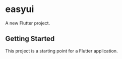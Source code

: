 # easyui

A new Flutter project.

## Getting Started

This project is a starting point for a Flutter application.

